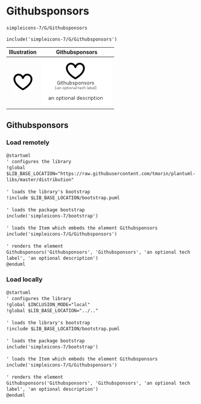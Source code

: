 # Githubsponsors


```text
simpleicons-7/G/Githubsponsors
```

```text
include('simpleicons-7/G/Githubsponsors')
```



| Illustration | Githubsponsors |
| :---: | :---: |
| ![illustration for Illustration](../../simpleicons-7/G/Githubsponsors.png) | ![illustration for Githubsponsors](../../simpleicons-7/G/Githubsponsors.Local.png) |




## Githubsponsors

### Load remotely
```plantuml
@startuml
' configures the library
!global $LIB_BASE_LOCATION="https://raw.githubusercontent.com/tmorin/plantuml-libs/master/distribution"

' loads the library's bootstrap
!include $LIB_BASE_LOCATION/bootstrap.puml

' loads the package bootstrap
include('simpleicons-7/bootstrap')

' loads the Item which embeds the element Githubsponsors
include('simpleicons-7/G/Githubsponsors')

' renders the element
Githubsponsors('Githubsponsors', 'Githubsponsors', 'an optional tech label', 'an optional description')
@enduml
```

### Load locally
```plantuml
@startuml
' configures the library
!global $INCLUSION_MODE="local"
!global $LIB_BASE_LOCATION="../.."

' loads the library's bootstrap
!include $LIB_BASE_LOCATION/bootstrap.puml

' loads the package bootstrap
include('simpleicons-7/bootstrap')

' loads the Item which embeds the element Githubsponsors
include('simpleicons-7/G/Githubsponsors')

' renders the element
Githubsponsors('Githubsponsors', 'Githubsponsors', 'an optional tech label', 'an optional description')
@enduml
```

